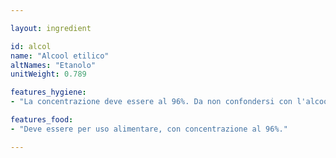 ```yaml
---

layout: ingredient

id: alcol
name: "Alcool etilico"
altNames: "Etanolo"
unitWeight: 0.789

features_hygiene:
- "La concentrazione deve essere al 96%. Da non confondersi con l'alcool denaturato (quello rosa) che può irritare la pelle."

features_food:
- "Deve essere per uso alimentare, con concentrazione al 96%."

---
```


